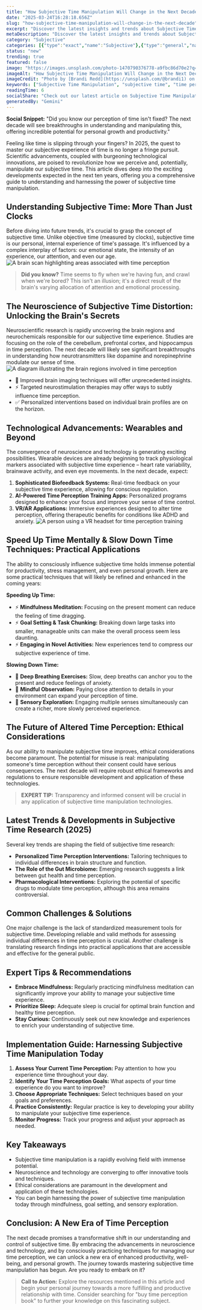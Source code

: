 ```yaml
---
title: "How Subjective Time Manipulation Will Change in the Next Decade"
date: "2025-03-24T16:28:18.656Z"
slug: "how-subjective-time-manipulation-will-change-in-the-next-decade"
excerpt: "Discover the latest insights and trends about Subjective Time Manipulation. This comprehensive guide covers everything you need to know about Subjective Time Manipulation in 2025."
metaDescription: "Discover the latest insights and trends about Subjective Time Manipulation. This comprehensive guide covers everything you need to know about Subjective Ti..."
category: "Subjective"
categories: [{"type":"exact","name":"Subjective"},{"type":"general","name":"Cognitive Science"},{"type":"medium","name":"Perception Studies"},{"type":"specific","name":"Time Perception"},{"type":"niche","name":"Temporal Illusions"}]
status: "new"
trending: true
featured: false
image: "https://images.unsplash.com/photo-1470790376778-a9fbc86d70e2?q=85&w=1200&fit=max&fm=webp&auto=compress"
imageAlt: "How Subjective Time Manipulation Will Change in the Next Decade"
imageCredit: "Photo by [Brandi Redd](https://unsplash.com/@brandi1) on Unsplash"
keywords: ["Subjective Time Manipulation", "subjective time", "time perception manipulation", "altered time perception", "speed up time mentally", "slow down time techniques", "subjective time distortion", "how to control time perception", "buy time perception book", "subjective time experience"]
readingTime: 6
socialShare: "Check out our latest article on Subjective Time Manipulation! How Subjective Time Manipulation Will Change in the Next Decade #Subjective Time Manipulation #subjective time #time perception manipulation"
generatedBy: "Gemini"
---
```




**Social Snippet:** "Did you know our perception of time isn't fixed?  The next decade will see breakthroughs in understanding and manipulating this, offering incredible potential for personal growth and productivity."

Feeling like time is slipping through your fingers?  In 2025, the quest to master our subjective experience of time is no longer a fringe pursuit.  Scientific advancements, coupled with burgeoning technological innovations, are poised to revolutionize how we perceive and, potentially, manipulate our subjective time. This article dives deep into the exciting developments expected in the next ten years, offering you a comprehensive guide to understanding and harnessing the power of subjective time manipulation.

## Understanding Subjective Time: More Than Just Clocks

Before diving into future trends, it's crucial to grasp the concept of subjective time. Unlike objective time (measured by clocks), subjective time is our personal, internal experience of time's passage.  It's influenced by a complex interplay of factors: our emotional state, the intensity of an experience, our attention, and even our age. ![A brain scan highlighting areas associated with time perception](https://images.unsplash.com/photo-1451187580459-43490279c0fa?q=85&w=1200&fit=max&fm=webp&auto=compress)

> **Did you know?**  Time seems to fly when we're having fun, and crawl when we're bored? This isn't an illusion; it's a direct result of the brain's varying allocation of attention and emotional processing.

## The Neuroscience of Subjective Time Distortion: Unlocking the Brain's Secrets

Neuroscientific research is rapidly uncovering the brain regions and neurochemicals responsible for our subjective time experience.  Studies are focusing on the role of the cerebellum, prefrontal cortex, and hippocampus in time perception.  The next decade will likely see significant breakthroughs in understanding how neurotransmitters like dopamine and norepinephrine modulate our sense of time.  ![A diagram illustrating the brain regions involved in time perception](https://images.unsplash.com/photo-1484417894907-623942c8ee29?q=85&w=1200&fit=max&fm=webp&auto=compress)

* 🔑  Improved brain imaging techniques will offer unprecedented insights.
* ⚡  Targeted neurostimulation therapies may offer ways to subtly influence time perception.
* ✅  Personalized interventions based on individual brain profiles are on the horizon.

## Technological Advancements: Wearables and Beyond

The convergence of neuroscience and technology is generating exciting possibilities.  Wearable devices are already beginning to track physiological markers associated with subjective time experience – heart rate variability, brainwave activity, and even eye movements.  In the next decade, expect:

1. **Sophisticated Biofeedback Systems:** Real-time feedback on your subjective time experience, allowing for conscious regulation.
2. **AI-Powered Time Perception Training Apps:** Personalized programs designed to enhance your focus and improve your sense of time control.
3. **VR/AR Applications:** Immersive experiences designed to alter time perception, offering therapeutic benefits for conditions like ADHD and anxiety. ![A person using a VR headset for time perception training](https://images.unsplash.com/photo-1517976487492-5750f3195933?q=85&w=1200&fit=max&fm=webp&auto=compress)

##  Speed Up Time Mentally & Slow Down Time Techniques: Practical Applications

The ability to consciously influence subjective time holds immense potential for productivity, stress management, and even personal growth.  Here are some practical techniques that will likely be refined and enhanced in the coming years:

**Speeding Up Time:**

* ⚡ **Mindfulness Meditation:** Focusing on the present moment can reduce the feeling of time dragging.
* ⚡ **Goal Setting & Task Chunking:** Breaking down large tasks into smaller, manageable units can make the overall process seem less daunting.
* ⚡ **Engaging in Novel Activities:** New experiences tend to compress our subjective experience of time.

**Slowing Down Time:**

* 🔑 **Deep Breathing Exercises:** Slow, deep breaths can anchor you to the present and reduce feelings of anxiety.
* 🔑 **Mindful Observation:** Paying close attention to details in your environment can expand your perception of time.
* 🔑 **Sensory Exploration:** Engaging multiple senses simultaneously can create a richer, more slowly perceived experience.

## The Future of Altered Time Perception: Ethical Considerations

As our ability to manipulate subjective time improves, ethical considerations become paramount.  The potential for misuse is real:  manipulating someone's time perception without their consent could have serious consequences.  The next decade will require robust ethical frameworks and regulations to ensure responsible development and application of these technologies.

> **EXPERT TIP:**  Transparency and informed consent will be crucial in any application of subjective time manipulation technologies.

##  Latest Trends & Developments in Subjective Time Research (2025)

Several key trends are shaping the field of subjective time research:

* **Personalized Time Perception Interventions:** Tailoring techniques to individual differences in brain structure and function.
* **The Role of the Gut Microbiome:** Emerging research suggests a link between gut health and time perception.
* **Pharmacological Interventions:** Exploring the potential of specific drugs to modulate time perception, although this area remains controversial. 

## Common Challenges & Solutions

One major challenge is the lack of standardized measurement tools for subjective time.  Developing reliable and valid methods for assessing individual differences in time perception is crucial.  Another challenge is translating research findings into practical applications that are accessible and effective for the general public.

##  Expert Tips & Recommendations

* **Embrace Mindfulness:** Regularly practicing mindfulness meditation can significantly improve your ability to manage your subjective time experience.
* **Prioritize Sleep:** Adequate sleep is crucial for optimal brain function and healthy time perception.
* **Stay Curious:** Continuously seek out new knowledge and experiences to enrich your understanding of subjective time.

## Implementation Guide:  Harnessing Subjective Time Manipulation Today

1. **Assess Your Current Time Perception:** Pay attention to how you experience time throughout your day.
2. **Identify Your Time Perception Goals:** What aspects of your time experience do you want to improve?
3. **Choose Appropriate Techniques:** Select techniques based on your goals and preferences.
4. **Practice Consistently:** Regular practice is key to developing your ability to manipulate your subjective time experience.
5. **Monitor Progress:** Track your progress and adjust your approach as needed.

## Key Takeaways

* Subjective time manipulation is a rapidly evolving field with immense potential.
* Neuroscience and technology are converging to offer innovative tools and techniques.
* Ethical considerations are paramount in the development and application of these technologies.
* You can begin harnessing the power of subjective time manipulation today through mindfulness, goal setting, and sensory exploration.

## Conclusion: A New Era of Time Perception

The next decade promises a transformative shift in our understanding and control of subjective time.  By embracing the advancements in neuroscience and technology, and by consciously practicing techniques for managing our time perception, we can unlock a new era of enhanced productivity, well-being, and personal growth.  The journey towards mastering subjective time manipulation has begun.  Are you ready to embark on it?

> **Call to Action:**  Explore the resources mentioned in this article and begin your personal journey towards a more fulfilling and productive relationship with time.  Consider searching for "buy time perception book" to further your knowledge on this fascinating subject.
